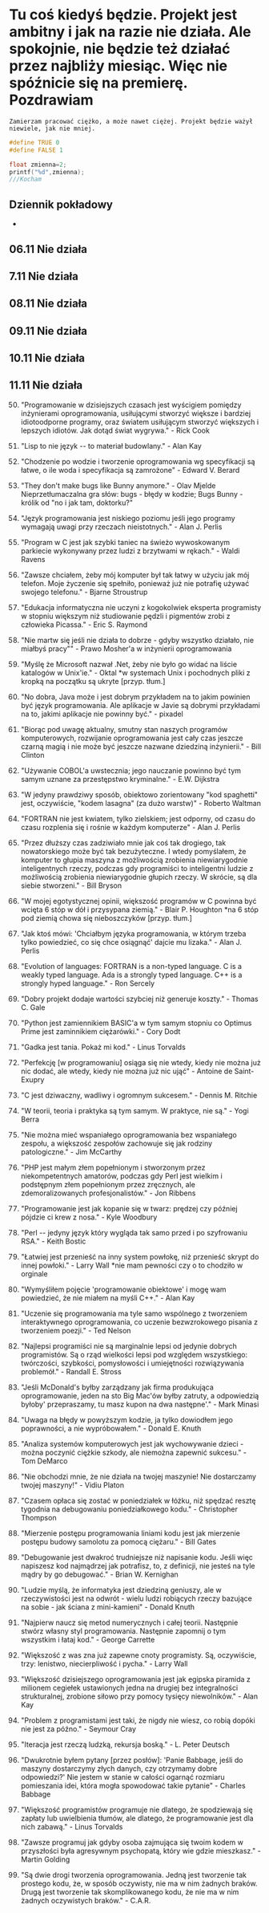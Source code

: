 # Tu coś kiedyś będzie. Projekt jest ambitny i jak na razie nie działa. Ale spokojnie, nie będzie też działać przez najbliży miesiąc. Więc nie spóźnicie się na premierę. Pozdrawiam
` Zamierzam pracować ciężko, a może nawet ciężej. Projekt będzie ważył niewiele, jak nie mniej. `
```cpp
#define TRUE 0 
#define FALSE 1
```
```cpp
float zmienna=2;
printf("%d",zmienna);
///Kocham
```
## Dziennik pokładowy
-
**06.11**
Nie działa
-
**7.11**
Nie działa
-
**08.11**
Nie działa
-
**09.11**
Nie działa
-
**10.11**
Nie działa
-
**11.11**
Nie działa
-
50. "Programowanie w dzisiejszych czasach jest wyścigiem pomiędzy inżynierami oprogramowania, usiłującymi stworzyć większe i bardziej idiotoodporne programy, oraz światem usiłującym stworzyć większych i lepszych idiotów. Jak dotąd świat wygrywa." - Rick Cook

49. "Lisp to nie język -- to materiał budowlany." - Alan Kay

48. "Chodzenie po wodzie i tworzenie oprogramowania wg specyfikacji są łatwe, o ile woda i specyfikacja są zamrożone" - Edward V. Berard

47. "They don't make bugs like Bunny anymore." - Olav Mjelde
Nieprzetłumaczalna gra słów: bugs - błędy w kodzie; Bugs Bunny - królik od "no i jak tam, doktorku?"

46. "Język programowania jest niskiego poziomu jeśli jego programy wymagają uwagi przy rzeczach nieistotnych." - Alan J. Perlis

45. "Program w C jest jak szybki taniec na świeżo wywoskowanym parkiecie wykonywany przez ludzi z brzytwami w rękach." - Waldi Ravens

44. "Zawsze chciałem, żeby mój komputer był tak łatwy w użyciu jak mój telefon. Moje życzenie się spełniło, ponieważ już nie potrafię używać swojego telefonu." - Bjarne Stroustrup

43. "Edukacja informatyczna nie uczyni z kogokolwiek eksperta programisty w stopniu większym niż studiowanie pędzli i pigmentów zrobi z człowieka Picassa." - Eric S. Raymond

42. "Nie martw się jeśli nie działa to dobrze - gdyby wszystko działało, nie miałbyś pracy"" - Prawo Mosher'a w inżynierii oprogramowania

41. "Myślę że Microsoft nazwał .Net, żeby nie było go widać na liście katalogów w Unix'ie." - Oktal
*w systemach Unix i pochodnych pliki z kropką na początku są ukryte [przyp. tłum.]

40. "No dobra, Java może i jest dobrym przykładem na to jakim powinien być język programowania. Ale aplikacje w Javie są dobrymi przykładami na to, jakimi aplikacje nie powinny być." - pixadel

39. "Biorąc pod uwagę aktualny, smutny stan naszych programów komputerowych, rozwijanie oprogramowania jest cały czas jeszcze czarną magią i nie może być jeszcze nazwane dziedziną inżynierii." - Bill Clinton

38. "Używanie COBOL'a uwstecznia; jego nauczanie powinno być tym samym uznane za przestępstwo kryminalne." - E.W. Dijkstra

37. "W jedyny prawdziwy sposób, obiektowo zorientowany "kod spaghetti" jest, oczywiście, "kodem lasagna" (za dużo warstw)" - Roberto Waltman

36. "FORTRAN nie jest kwiatem, tylko zielskiem; jest odporny, od czasu do czasu rozplenia się i rośnie w każdym komputerze" - Alan J. Perlis

35. "Przez dłuższy czas zadziwiało mnie jak coś tak drogiego, tak nowatorskiego może być tak bezużyteczne. I wtedy pomyślałem, że komputer to głupia maszyna z możliwością zrobienia niewiarygodnie inteligentnych rzeczy, podczas gdy programiści to inteligentni ludzie z możliwością zrobienia niewiarygodnie głupich rzeczy. W skrócie, są dla siebie stworzeni." - Bill Bryson

34. "W mojej egotystycznej opinii, większość programów w C powinna być wcięta 6 stóp w dół i przysypana ziemią." - Blair P. Houghton
*na 6 stóp pod ziemią chowa się nieboszczyków [przyp. tłum.]

33. "Jak ktoś mówi: 'Chciałbym języka programowania, w którym trzeba tylko powiedzieć, co się chce osiągnąć' dajcie mu lizaka." - Alan J. Perlis

32. "Evolution of languages: FORTRAN is a non-typed language. C is a weakly typed language. Ada is a strongly typed language. C++ is a strongly hyped language." - Ron Sercely


31. "Dobry projekt dodaje wartości szybciej niż generuje koszty." - Thomas C. Gale

30. "Python jest zamiennikiem BASIC'a w tym samym stopniu co Optimus Prime jest zaminnikiem ciężarówki." - Cory Dodt

29. "Gadka jest tania. Pokaż mi kod." - Linus Torvalds

28. "Perfekcję [w programowaniu] osiąga się nie wtedy, kiedy nie można już nic dodać, ale wtedy, kiedy nie można już nic ująć" - Antoine de Saint-Exupry

27. "C jest dziwaczny, wadliwy i ogromnym sukcesem." - Dennis M. Ritchie

26. "W teorii, teoria i praktyka są tym samym. W praktyce, nie są." - Yogi Berra

25. "Nie można mieć wspaniałego oprogramowania bez wspaniałego zespołu, a większość zespołów zachowuje się jak rodziny patologiczne." - Jim McCarthy

24. "PHP jest małym złem popełnionym i stworzonym przez niekompetentnych amatorów, podczas gdy Perl jest wielkim i podstępnym złem popełnionym przez zręcznych, ale zdemoralizowanych profesjonalistów." - Jon Ribbens

23. "Programowanie jest jak kopanie się w twarz: prędzej czy później pójdzie ci krew z nosa." - Kyle Woodbury

22. "Perl -- jedyny język który wygląda tak samo przed i po szyfrowaniu RSA." - Keith Bostic

21. "Łatwiej jest przenieść na inny system powłokę, niż przenieść skrypt do innej powłoki." - Larry Wall
*nie mam pewności czy o to chodziło w orginale

20. "Wymyśliłem pojęcie 'programowanie obiektowe' i mogę wam powiedzieć, że nie miałem na myśli C++." - Alan Kay

19. "Uczenie się programowania ma tyle samo wspólnego z tworzeniem interaktywnego oprogramowania, co uczenie bezwzrokowego pisania z tworzeniem poezji." - Ted Nelson

18. "Najlepsi programiści nie są marginalnie lepsi od jedynie dobrych programistów. Są o rząd wielkości lepsi pod względem wszystkiego: twórczości, szybkości, pomysłowości i umiejętności rozwiązywania problemół." - Randall E. Stross

17. "Jeśli McDonald's byłby zarządzany jak firma produkująca oprogramowanie, jeden na sto Big Mac'ów byłby zatruty, a odpowiedzią byłoby' przepraszamy, tu masz kupon na dwa następne'." - Mark Minasi

16. "Uwaga na błędy w powyższym kodzie, ja tylko dowiodłem jego poprawności, a nie wypróbowałem." - Donald E. Knuth

15. "Analiza systemów komputerowych jest jak wychowywanie dzieci - można poczynić ciężkie szkody, ale niemożna zapewnić sukcesu." - Tom DeMarco

14. "Nie obchodzi mnie, że nie działa na twojej maszynie! Nie dostarczamy twojej maszyny!" - Vidiu Platon

13. "Czasem opłaca się zostać w poniedziałek w łóżku, niż spędzać resztę tygodnia na debugowaniu poniedziałkowego kodu." - Christopher Thompson

12. "Mierzenie postępu programowania liniami kodu jest jak mierzenie postępu budowy samolotu za pomocą ciężaru." - Bill Gates

11. "Debugowanie jest dwakroć trudniejsze niż napisanie kodu. Jeśli więc napiszesz kod najmądrzej jak potrafisz, to, z definicji, nie jesteś na tyle mądry by go debugować." - Brian W. Kernighan

10. "Ludzie myślą, że informatyka jest dziedziną geniuszy, ale w rzeczywistości jest na odwrót - wielu ludzi robiących rzeczy bazujące na sobie - jak ściana z mini-kamieni" - Donald Knuth

9. "Najpierw naucz się metod numerycznych i całej teorii. Następnie stwórz własny styl programowania. Następnie zapomnij o tym wszystkim i łataj kod." - George Carrette

8. "Większość z was zna już zapewne cnoty programisty. Są, oczywiście, trzy: lenistwo, niecierpliwość i pycha." - Larry Wall

7. "Większość dzisiejszego oprogramowania jest jak egipska piramida z milionem cegiełek ustawionych jedna na drugiej bez integralności strukturalnej, zrobione siłowo przy pomocy tysięcy niewolników." - Alan Kay

6. "Problem z programistami jest taki, że nigdy nie wiesz, co robią dopóki nie jest za późno." - Seymour Cray

5. "Iteracja jest rzeczą ludzką, rekursja boską." - L. Peter Deutsch

4. "Dwukrotnie byłem pytany [przez posłów]: 'Panie Babbage, jeśli do maszyny dostarczymy złych danych, czy otrzymamy dobre odpowiedzi?' Nie jestem w stanie w całości ogarnąć rozmiaru pomieszania idei, która mogła spowodować takie pytanie" - Charles Babbage

3. "Większość programistów programuje nie dlatego, że spodziewają się zapłaty lub uwielbienia tłumów, ale dlatego, że programowanie jest dla nich zabawą." - Linus Torvalds

2. "Zawsze programuj jak gdyby osoba zajmująca się twoim kodem w przyszłości była agresywnym psychopatą, który wie gdzie mieszkasz." - Martin Golding

1. "Są dwie drogi tworzenia oprogramowania. Jedną jest tworzenie tak prostego kodu, że, w sposób oczywisty, nie ma w nim żadnych braków. Drugą jest tworzenie tak skomplikowanego kodu, że nie ma w nim żadnych oczywistych braków." - C.A.R. 
